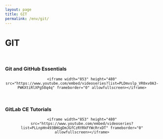 ```yaml
---
layout: page
title: GIT
permalink: /env/git/
---
```


# GIT

<br/>

### Git and GitHub Essentials

<div align="center">

    <iframe width="853" height="480" src="https://www.youtube.com/embed/videoseries?list=PLDmvslp_VR0xv0A3-PWKXtiRlXPg58q4q" frameborder="0" allowfullscreen></iframe>

</div>

<br/>

### GitLab CE Tutorials


<div align="center">

    <iframe width="853" height="480" src="https://www.youtube.com/embed/videoseries?list=PLLnpHn493BHGgDmJGfCzRYRkFYWcRrxDT" frameborder="0" allowfullscreen></iframe>

</div>
